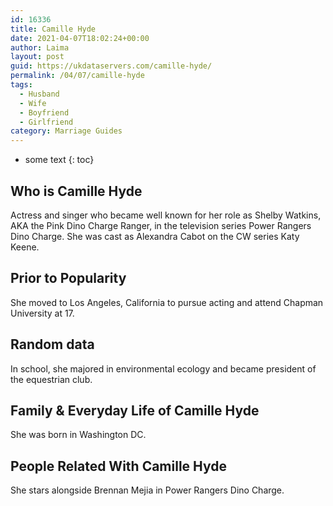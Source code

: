 ```yaml
---
id: 16336
title: Camille Hyde
date: 2021-04-07T18:02:24+00:00
author: Laima
layout: post
guid: https://ukdataservers.com/camille-hyde/
permalink: /04/07/camille-hyde
tags:
  - Husband
  - Wife
  - Boyfriend
  - Girlfriend
category: Marriage Guides
---
```


* some text
{: toc}


## Who is Camille Hyde
                  
                  
                  
Actress and singer who became well known for her role as Shelby Watkins, AKA the Pink Dino Charge Ranger, in the television series Power Rangers Dino Charge. She was cast as Alexandra Cabot on the CW series Katy Keene.
                  
              
            
              
            
                
                
                
## Prior to Popularity
                  
                  
                  
She moved to Los Angeles, California to pursue acting and attend Chapman University at 17.
                  
              
            
              
            
                
                
                
## Random data
                  
                  
                  
In school, she majored in environmental ecology and became president of the equestrian club.
                  
              
            
              
            
                
                
                
## Family & Everyday Life of Camille Hyde
                  
                  
                  
She was born in Washington DC.
                  
              
            
              
            
                
                
                
## People Related With Camille Hyde
                  
                  
                  
She stars alongside Brennan Mejia in Power Rangers Dino Charge.
                  
              
            
              
            
                
              
            
              
              
            
            
              
            
          
          
          